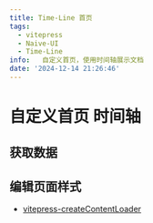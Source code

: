 ```yaml
---
title: Time-Line 首页
tags:
  - vitepress
  - Naive-UI
  - Time-Line
info:   自定义首页，使用时间轴展示文档
date: '2024-12-14 21:26:46'
---
```


# 自定义首页 时间轴


## 获取数据



## 编辑页面样式





- [vitepress-createContentLoader](https://vitepress.dev/zh/guide/data-loading#createcontentloader)
